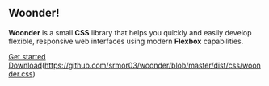 ## Woonder!

**Woonder** is a small **CSS** library that helps you quickly and easily develop flexible, responsive web interfaces using modern **Flexbox** capabilities.

[Get started](https://srmor03.github.io/woonder/documentation.html)
<br>
[Download](#)(https://github.com/srmor03/woonder/blob/master/dist/css/woonder.css)
